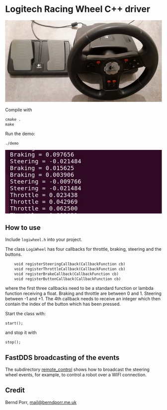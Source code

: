 # Logitech Racing Wheel C++ driver

![alt tag](wheel.jpg)

Compile with

```
cmake .
make
```

Run the demo:

```
./demo
```

![alt tag](screenshot.jpg)

## How to use

Include `logiwheel.h` into your project.

The class `LogiWheel` has four callbacks for throttle, braking, steering
and the buttons.

```
    void registerSteeringCallback(CallbackFunction cb)
    void registerThrottleCallback(CallbackFunction cb)
    void registerBrakeCallback(CallbackFunction cb)
    void registerButtonCallback(CallbackFunction cb)

```

where the first three callbacks need to be a standard function or lambda function receiving a float.
Braking and throttle are between 0 and 1. Steering between -1 and +1. The 4th callback needs
to receive an integer which then contain the index of the button which has been pressed.

Start the class with:
```
start();
```
and stop it with
```
stop();
```

## FastDDS broadcasting of the events

The subdirectory [remote_control](remote_control/) shows how to broadcast the steering wheel events, 
for example, to control a robot over a WIFI connection.

## Credit

Bernd Porr, mail@berndporr.me.uk

